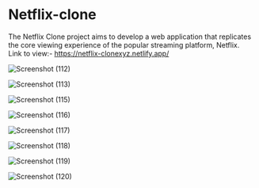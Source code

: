 # Netflix-clone
The Netflix Clone project aims to develop a web application that replicates the core viewing experience of the popular streaming platform, Netflix. <br>
Link to view:- https://netflix-clonexyz.netlify.app/

![Screenshot (112)](https://github.com/KapilCS15/netflix-clone/assets/86887239/92453acc-ba0e-4841-bd11-58be42332396) <br/>


![Screenshot (113)](https://github.com/KapilCS15/netflix-clone/assets/86887239/66514a4f-1b12-4553-be0b-8a1b99d4dd74) <br/>


![Screenshot (115)](https://github.com/KapilCS15/netflix-clone/assets/86887239/6f2b3316-b3c7-4b7a-a536-aabd228a13cc) <br/>


![Screenshot (116)](https://github.com/KapilCS15/netflix-clone/assets/86887239/bb9126f1-1024-4fb2-bbf4-7e24836202ef) <br/>


![Screenshot (117)](https://github.com/KapilCS15/netflix-clone/assets/86887239/c1302325-bc62-4241-b0ed-433c4fe384e9) <br/>


![Screenshot (118)](https://github.com/KapilCS15/netflix-clone/assets/86887239/35fe3832-a796-4b18-9ff0-467830a3afae) <br/>


![Screenshot (119)](https://github.com/KapilCS15/netflix-clone/assets/86887239/dfb2c9f9-bc53-42ec-b86b-d56f77fb8d25) <br/>


![Screenshot (120)](https://github.com/KapilCS15/netflix-clone/assets/86887239/84338c7a-3f6d-4d13-a1e8-5ffea93996a1)


